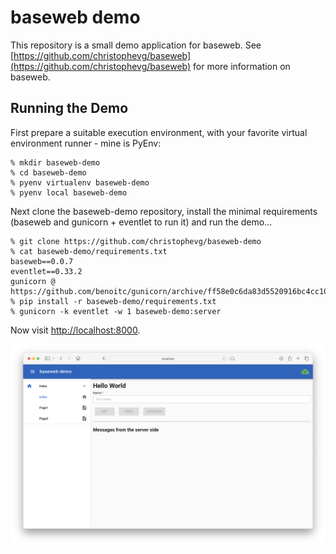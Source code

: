 # baseweb demo

This repository is a small demo application for baseweb. See [https://github.com/christophevg/baseweb](https://github.com/christophevg/baseweb)  for more information on baseweb.

## Running the Demo

First prepare a suitable execution environment, with your favorite virtual environment runner - mine is PyEnv:

```console
% mkdir baseweb-demo
% cd baseweb-demo
% pyenv virtualenv baseweb-demo
% pyenv local baseweb-demo
```

Next clone the baseweb-demo repository, install the minimal requirements (baseweb and gunicorn + eventlet to run it) and run the demo...

```console
% git clone https://github.com/christophevg/baseweb-demo
% cat baseweb-demo/requirements.txt 
baseweb==0.0.7
eventlet==0.33.2
gunicorn @ https://github.com/benoitc/gunicorn/archive/ff58e0c6da83d5520916bc4cc109a529258d76e1.zip
% pip install -r baseweb-demo/requirements.txt
% gunicorn -k eventlet -w 1 baseweb-demo:server
```

Now visit [http://localhost:8000](http://localhost:8000).

![baseweb demo](baseweb-demo.png)
